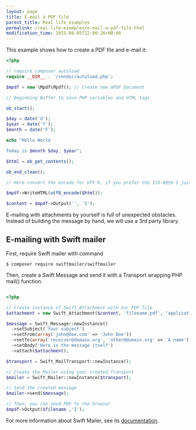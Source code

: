```yaml
---
layout: page
title: E-mail a PDF file
parent_title: Real life examples
permalink: /real-life-examples/e-mail-a-pdf-file.html
modification_time: 2015-08-05T12:00:26+00:00
---
```


This example shows how to create a PDF file and e-mail it:

```php
<?php

// require composer autoload
require __DIR__ . '/vendor/autoload.php';

$mpdf = new \Mpdf\Mpdf(); // Create new mPDF Document

// Beginning Buffer to save PHP variables and HTML tags

ob_start();

$day = date('d');
$year = date('Y');
$month = date('F');

echo "Hello World

Today is $month $day, $year";

$html = ob_get_contents();

ob_end_clean();

// Here convert the encode for UTF-8, if you prefer the ISO-8859-1 just change for $mpdf->WriteHTML($html);

$mpdf->WriteHTML(utf8_encode($html));

$content = $mpdf->Output('', 'S');


```

E-mailing with attachments by yourself is full of unexpected obstacles. Instead of building the message by hand, we will
use a 3rd party library.

## E-mailing with Swift mailer

First, require Swift mailer with command

```
$ composer require swiftmailer/swiftmailer
```

Then, create a Swift Message and send it with a Transport wrapping PHP mail() function.

```php

<?php

// Create instance of Swift_Attachment with our PDF file
$attachment = new Swift_Attachment($content, 'filename.pdf', 'application/pdf');

$message = Swift_Message::newInstance()
  ->setSubject('Your subject')
  ->setFrom(array('john@doe.com' => 'John Doe'))
  ->setTo(array('receiver@domain.org', 'other@domain.org' => 'A name'))
  ->setBody('Here is the message itself')
  ->attach($attachment);

$transport = Swift_MailTransport::newInstance();

// Create the Mailer using your created Transport
$mailer = Swift_Mailer::newInstance($transport);

// Send the created message
$mailer->send($message);

// Then, you can send PDF to the browser
$mpdf->Output($filename ,'I');


```

For more information about Swift Mailer, see its [documentation](http://swiftmailer.org/docs).
